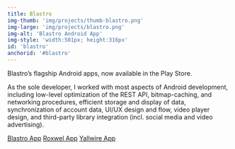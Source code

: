 ```yaml
---
title: Blastro
img-thumb: 'img/projects/thumb-blastro.png'
img-large: 'img/projects/blastro.png'
img-alt: 'Blastro Android App'
img-style: 'width:501px; height:316px'
id: 'blastro'
anchorid: '#blastro'
---
```


Blastro&rsquo;s flagship Android apps, now available in the Play Store.


As the sole developer, I worked with most aspects of Android development, including low-level optimization of the REST API, bitmap-caching, and networking procedures, efficient storage and display of data, synchronization of account data, UI/UX design and flow, video player design, and third-party library integration (incl. social media and video advertising).


[Blastro App](https://play.google.com/store/apps/details?id=com.blastro.android)
[Roxwel App](https://play.google.com/store/apps/details?id=com.roxwel.android)
[Yallwire App](https://play.google.com/store/apps/details?id=com.yallwire.android)
